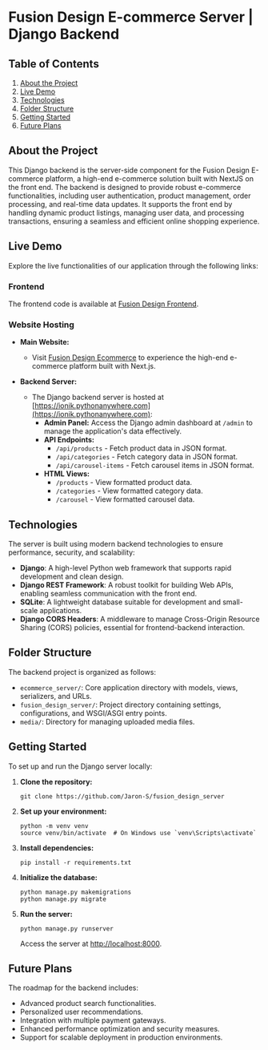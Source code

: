 # Fusion Design E-commerce Server | Django Backend

## Table of Contents

1. [About the Project](#about-the-project)
2. [Live Demo](#live-demo)
3. [Technologies](#technologies)
4. [Folder Structure](#folder-structure)
5. [Getting Started](#getting-started)
6. [Future Plans](#future-plans)

## About the Project

This Django backend is the server-side component for the Fusion Design E-commerce platform, a high-end e-commerce solution built with NextJS on the front end. The backend is designed to provide robust e-commerce functionalities, including user authentication, product management, order processing, and real-time data updates. It supports the front end by handling dynamic product listings, managing user data, and processing transactions, ensuring a seamless and efficient online shopping experience.

## Live Demo

Explore the live functionalities of our application through the following links:

### Frontend

The frontend code is available at [Fusion Design Frontend](https://github.com/Jaron-S/fusion-design-frontend).

### Website Hosting

- **Main Website:**
  - Visit [Fusion Design Ecommerce](https://fusion-design.netlify.app/) to experience the high-end e-commerce platform built with Next.js.

- **Backend Server:**
  - The Django backend server is hosted at [https://ionik.pythonanywhere.com](https://ionik.pythonanywhere.com):
    - **Admin Panel:** Access the Django admin dashboard at `/admin` to manage the application's data effectively.
    - **API Endpoints:**
      - `/api/products` - Fetch product data in JSON format.
      - `/api/categories` - Fetch category data in JSON format.
      - `/api/carousel-items` - Fetch carousel items in JSON format.
    - **HTML Views:**
      - `/products` - View formatted product data.
      - `/categories` - View formatted category data.
      - `/carousel` - View formatted carousel data.

## Technologies

The server is built using modern backend technologies to ensure performance, security, and scalability:

- **Django**: A high-level Python web framework that supports rapid development and clean design.
- **Django REST Framework**: A robust toolkit for building Web APIs, enabling seamless communication with the front end.
- **SQLite**: A lightweight database suitable for development and small-scale applications.
- **Django CORS Headers**: A middleware to manage Cross-Origin Resource Sharing (CORS) policies, essential for frontend-backend interaction.

## Folder Structure

The backend project is organized as follows:

- `ecommerce_server/`: Core application directory with models, views, serializers, and URLs.
- `fusion_design_server/`: Project directory containing settings, configurations, and WSGI/ASGI entry points.
- `media/`: Directory for managing uploaded media files.

## Getting Started

To set up and run the Django server locally:

1. **Clone the repository:**
   ```
   git clone https://github.com/Jaron-S/fusion_design_server
   ```

2. **Set up your environment:**
   ```
   python -m venv venv
   source venv/bin/activate  # On Windows use `venv\Scripts\activate`
   ```

3. **Install dependencies:**
   ```
   pip install -r requirements.txt
   ```

4. **Initialize the database:**
   ```
   python manage.py makemigrations
   python manage.py migrate
   ```

5. **Run the server:**
   ```
   python manage.py runserver
   ```

   Access the server at [http://localhost:8000](http://localhost:8000).

## Future Plans

The roadmap for the backend includes:

- Advanced product search functionalities.
- Personalized user recommendations.
- Integration with multiple payment gateways.
- Enhanced performance optimization and security measures.
- Support for scalable deployment in production environments.
